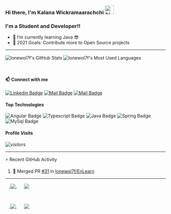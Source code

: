 ### Hi there, I'm Kalana Wickramaarachchi <img src="https://user-images.githubusercontent.com/1303154/88677602-1635ba80-d120-11ea-84d8-d263ba5fc3c0.gif" width="28px" alt="hi">

### I'm a Student and Developer!!

- 🌱 I’m currently learning Java 😎
- 🥅 2021 Goals: Contribute more to Open Source projects

---

  <img align="center" alt="lonewol7f's GitHub Stats" src="https://github-readme-stats.lonewol7f.vercel.app/api?username=lonewol7f&show_icons=true&hide_border=true&theme=dracula"/>&nbsp;<img align="center" alt="lonewol7f's Most Used Languages" src="https://github-readme-stats.lonewol7f.vercel.app/api/top-langs/?username=lonewol7f&layout=compact&theme=dracula"/>

<br>

#### :mailbox: Connect with me

 [![Linkedin Badge](https://img.shields.io/badge/-Kalana-0e76a8?style=flat&labelColor=0e76a8&logo=linkedin&logoColor=white)][linkedin]
[![Mail Badge](https://img.shields.io/badge/-@kalana____madusanka-e84393?style=flat&labelColor=e84393&logo=instagram&logoColor=white)][instagram]
[![Mail Badge](https://img.shields.io/badge/-kalana.madusanka-c0392b?style=flat&labelColor=c0392b&logo=gmail&logoColor=white)][gmail]

#### Top Technologies

![Angular Badge](https://img.shields.io/badge/-Angular-red?style=for-the-badge&labelColor=black&logo=Angular&logoColor=red) ![Typescript Badge](https://img.shields.io/badge/-Typescript-007acc?style=for-the-badge&labelColor=black&logo=typescript&logoColor=007acc) ![Java Badge](https://img.shields.io/badge/-Java-gold?style=for-the-badge&labelColor=black&logo=java&logoColor=gold) ![Spring Badge](https://img.shields.io/badge/-Spring_Boot-green?style=for-the-badge&labelColor=black&logo=springboot&logoColor=green) ![MySql Badge](https://img.shields.io/badge/-MySQL-blue?style=for-the-badge&labelColor=black&logo=mysql&logoColor=white)


#### Profile Visits 

![visitors](https://visitor-badge.glitch.me/badge?page_id=lonewol7f.lonewol7f)



---

:zap: Recent GitHub Activity
  
<!--START_SECTION:activity-->
1. 🎉 Merged PR [#31](https://github.com/lonewol7f/EnLearn/pull/31) in [lonewol7f/EnLearn](https://github.com/lonewol7f/EnLearn)
<!--END_SECTION:activity-->


---

&nbsp;&nbsp;&nbsp;<a href="https://github.com/lonewol7f/FixBid">
  <img align="center" src="https://github-readme-stats.vercel.app/api/pin/?username=lonewol7f&repo=FixBid&theme=dracula&show_owner=true" />
</a>&nbsp;&nbsp;&nbsp;&nbsp;&nbsp;
<a href="https://github.com/lonewol7f/SoundSpace">
  <img align="center" src="https://github-readme-stats.vercel.app/api/pin/?username=lonewol7f&repo=SoundSpace&theme=dracula&show_owner=true" />
</a>

<br>

&nbsp;&nbsp;&nbsp;<a href="https://github.com/lonewol7f/JavaCRUD">
  <img align="center" src="https://github-readme-stats.vercel.app/api/pin/?username=lonewol7f&repo=JavaCRUD&theme=dracula&show_owner=true" />
</a>&nbsp;&nbsp;&nbsp;&nbsp;&nbsp;
<a href="https://github.com/lonewol7f/diceGame">
  <img align="center" src="https://github-readme-stats.vercel.app/api/pin/?username=lonewol7f&repo=diceGame&theme=dracula&show_owner=true" />
</a>


<!-- List of web sites -->

[instagram]: https://www.instagram.com/kalana__madusanka/
[linkedin]: https://www.linkedin.com/in/kalana-wickramaarachchi/
[gmail]: mailto:kalana.madusanka26765@gmail.com

